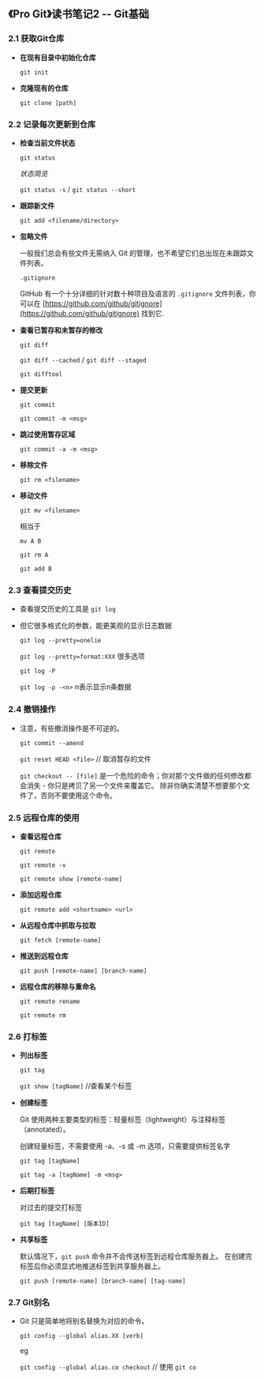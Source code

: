 ## 《Pro Git》读书笔记2 -- Git基础

### 2.1 获取Git仓库

* **在现有目录中初始化仓库**

	`git init`

* **克隆现有的仓库**

	`git clone [path]`
	
### 2.2 记录每次更新到仓库

* **检查当前文件状态**

	`git status`
	
	*状态简览*
	
	`git status -s` / `git status --short`  
	
* **跟踪新文件**

	`git add <filename/directory>`

* **忽略文件**

	一般我们总会有些文件无需纳入 Git 的管理，也不希望它们总出现在未跟踪文件列表。
	
	`.gitignore`
	
	GitHub 有一个十分详细的针对数十种项目及语言的 `.gitignore` 文件列表，你可以在 [https://github.com/github/gitignore](https://github.com/github/gitignore) 找到它.
	
* **查看已暂存和未暂存的修改**

	`git diff`
	
	`git diff --cached` / `git diff --staged`
	
	`git difftool`

* **提交更新**

	`git commit`
	
	`git commit -m <msg>`	
	
* **跳过使用暂存区域**

	`git commit -a -m <msg>`
	
* **移除文件**

	`git rm <filename>`
	
* **移动文件**

	`git mv <filename>`
	
	相当于
	
	`mv A B`
	
	`git rm A`
	
	`git add B`
	
### 2.3 查看提交历史

* 查看提交历史的工具是 `git log`

* 但它很多格式化的参数，能更美观的显示日志数据

	`git log --pretty=onelie`
	
	`git log --pretty=format:XXX`  很多选项
	
	`git log -P`
	
	`git log -p -<n>` n表示显示n条数据

### 2.4 撤销操作

* 注意，有些撤消操作是不可逆的。
 
	`git commit --amend`
	
	`git reset HEAD <file>`  // 取消暂存的文件
	
	`git checkout -- [file]` 是一个危险的命令；你对那个文件做的任何修改都会消失 - 你只是拷贝了另一个文件来覆盖它。 除非你确实清楚不想要那个文件了，否则不要使用这个命令。
	
### 2.5 远程仓库的使用

* **查看远程仓库**
	
	`git remote`
	
	`git remote -v`
	
	`git remote show [remote-name]`
	
* **添加远程仓库**

	`git remote add <shortname> <url>`
	
* **从远程仓库中抓取与拉取**

	`git fetch [remote-name]`
	
* **推送到远程仓库**

	`git push [remote-name] [branch-name]`

* **远程仓库的移除与重命名**

	`git remote rename `
	
	`git remote rm`

### 2.6 打标签

* **列出标签**

	`git tag`
	
	`git show [tagName]`  //查看某个标签
	
* **创建标签**

	 Git 使用两种主要类型的标签：轻量标签（lightweight）与注释标签（annotated）。
	 
	 创建轻量标签，不需要使用 -a、-s 或 -m 选项，只需要提供标签名字
	 
	 `git tag [tagName]`
	 
	 `git tag -a [tagName] -m <msg>`
	 
* **后期打标签**

	对过去的提交打标签
	
	`git tag [tagName] [版本ID]`
	 
* **共享标签**
	
	默认情况下，`git push` 命令并不会传送标签到远程仓库服务器上。 在创建完标签后你必须显式地推送标签到共享服务器上。	 
	
	`git push [remote-name] [branch-name] [tag-name]`
	

### 2.7 Git别名

* Git 只是简单地将别名替换为对应的命令。

	`git config --global alias.XX [verb]`
	
	eg
	
	`git config --global alias.co checkout` // 使用  `git co`
	
	